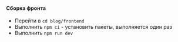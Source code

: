 #### Сборка фронта
- Перейти в `cd blog/frontend`
- Выполнить `npm ci` - установить пакеты, выполняется один раз
- Выполнить `npm run dev`